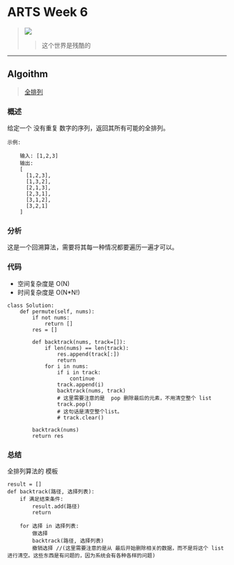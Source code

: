# ARTS Week 6
>![](https://imgconvert.csdnimg.cn/aHR0cHM6Ly9zdGF0aWMwMDEuZ2Vla2Jhbmcub3JnL2luZm9xLzI2LzI2NDY1YWFmZjZkNmIzZjY2OTUxZjljZDAwOTlhZTU2LmpwZWc?x-oss-process=image/format,png)
>>这个世界是残酷的

***
## Algoithm
> [全排列](https://leetcode-cn.com/problems/permutations/)

### 概述
给定一个 没有重复 数字的序列，返回其所有可能的全排列。

    示例:
    
        输入: [1,2,3]
        输出:
        [
          [1,2,3],
          [1,3,2],
          [2,1,3],
          [2,3,1],
          [3,1,2],
          [3,2,1]
        ]


### 分析
这是一个回溯算法，需要将其每一种情况都要遍历一遍才可以。

### 代码
* 空间复杂度是 O(N)
* 时间复杂度是 O(N*N!)
```python3
class Solution:
    def permute(self, nums):
        if not nums:
            return []
        res = []

        def backtrack(nums, track=[]):
            if len(nums) == len(track):
                res.append(track[:])
                return
            for i in nums:
                if i in track:
                    continue
                track.append(i)
                backtrack(nums, track)
                # 这里需要注意的是  pop 删除最后的元素，不用清空整个 list
                track.pop()
                # 这句话是清空整个list。
                # track.clear()

        backtrack(nums)
        return res
```

### 总结
全排列算法的 模板

```
result = []
def backtrack(路径, 选择列表):
    if 满足结束条件:
        result.add(路径)
        return

    for 选择 in 选择列表:
        做选择
        backtrack(路径, 选择列表)
        撤销选择 //(这里需要注意的是从 最后开始删除相关的数据，而不是将这个 list 进行清空。这些东西是有问题的，因为系统会有各种各样的问题)
```



